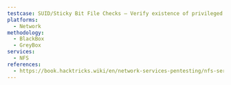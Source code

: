 ```yaml
---
testcase: SUID/Sticky Bit File Checks – Verify existence of privileged SUID binaries or sticky bit settings that can be abused via manipulated NFS mounts
platforms: 
  - Network
methodology: 
  - BlackBox
  - GreyBox
services:
  - NFS
references:
  - https://book.hacktricks.wiki/en/network-services-pentesting/nfs-service-pentesting.html
---
```

